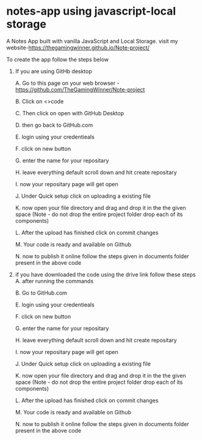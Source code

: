 # notes-app using javascript-local storage

A Notes App built with vanilla JavaScript and Local Storage.
 visit my website-https://thegamingwinner.github.io/Note-project/


To create the app follow the steps below
1. If you are using GitHb desktop

   A. Go to this page on your web browser -https://github.com/TheGamingWinner/Note-project

   B. Click on <>code

   C. Then click on open with GitHub Desktop

   D. then go back to GitHub.com

   E. login using your credentieals

   F. click on new button
    
   G. enter the name for your repositary

   H. leave everything default scroll down and hit create repositary

   I. now your repositary page will get open

   J. Under Quick setup click on uploading a existing file

   K. now open your file directory and drag and drop it in the the given space (Note - do not drop the entire project folder drop each of its components)

   L. After the upload has finished click on commit changes

   M. Your code is ready and available on Github

   N. now to publish it online follow the steps given in documents folder present in the above code
3. if you have downloaded the code using the drive link follow these steps
   A. after running the commands     

   B. Go to GitHub.com

   E. login using your credentieals

   F. click on new button
    
   G. enter the name for your repositary

   H. leave everything default scroll down and hit create repositary

   I. now your repositary page will get open

   J. Under Quick setup click on uploading a existing file

   K. now open your file directory and drag and drop it in the the given space (Note - do not drop the entire project folder drop each of its components)

   L. After the upload has finished click on commit changes

   M. Your code is ready and available on Github

   N. now to publish it online follow the steps given in documents folder present in the above code



